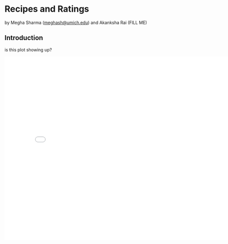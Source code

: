 # Recipes and Ratings

by Megha Sharma (meghash@umich.edu) and Akanksha Rai (FILL ME)

## Introduction

is this plot showing up?

<iframe
    src="assets/top_20_common.html"
    width="800"
    height="600"
    frameborder="0"
></iframe>
